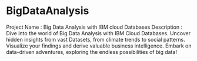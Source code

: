 # BigDataAnalysis
Project Name : Big Data Analysis with IBM cloud Databases
Description  : Dive into the world of Big Data Analysis with IBM Cloud Databases. Uncover hidden insights from vast Datasets, from climate 
               trends to social patterns. Visualize your findings and derive valuable business intelligence. Embark on data-driven 
               adventures, exploring the endless possibilities of big data!

            
 

